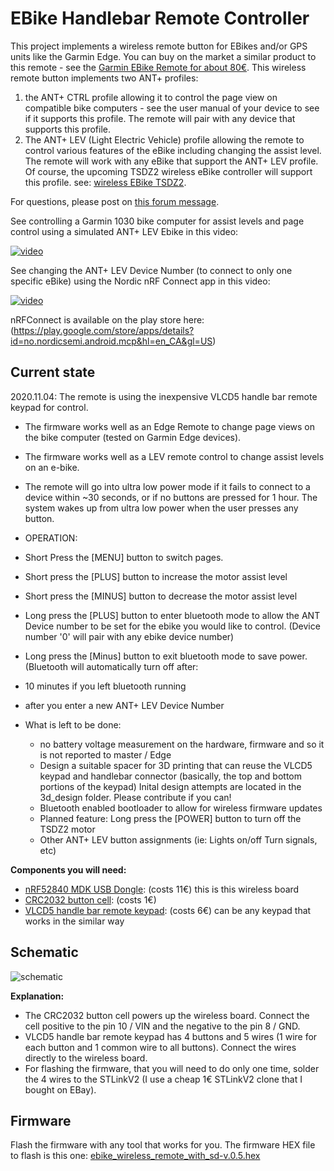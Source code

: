 # EBike Handlebar Remote Controller

This project implements a wireless remote button for EBikes and/or GPS units like the Garmin Edge. You can buy on the market a similar product to this remote - see the [Garmin EBike Remote for about 80€](https://buy.garmin.com/en-US/US/p/545795/pn/010-12094-30).
This wireless remote button implements two ANT+ profiles:
1. the ANT+ CTRL profile allowing it to control the page view on compatible bike computers - see the user manual of your device to see if it supports this profile. The remote will pair with any device that supports this profile.
2. The ANT+ LEV (Light Electric Vehicle) profile allowing the remote to control various features of the eBike including  changing the assist level. The remote will work with any eBike that support the ANT+ LEV profile. Of course, the upcoming TSDZ2 wireless eBike controller will support this profile.
see: [wireless EBike TSDZ2](https://github.com/OpenSource-EBike-firmware/TSDZ2_wireless).

For questions, please post on [this forum message](https://endless-sphere.com/forums/viewtopic.php?f=28&t=106346).



See controlling a Garmin 1030 bike computer for assist levels and page control using a simulated ANT+ LEV Ebike in this video:

[![video](https://img.youtube.com/vi/s7URIMVzcwc/hqdefault.jpg)](https://www.youtube.com/watch?v=s7URIMVzcwc)

See changing the ANT+ LEV Device Number (to connect to only one specific eBike) using the Nordic nRF Connect app in this video:

[![video](https://img.youtube.com/vi/pvqh7uVm5ww/hqdefault.jpg)](https://www.youtube.com/watch?v=pvqh7uVm5ww)

nRFConnect is available on the play store here:
(https://play.google.com/store/apps/details?id=no.nordicsemi.android.mcp&hl=en_CA&gl=US)

## Current state
2020.11.04:
The remote is using the inexpensive VLCD5 handle bar remote keypad for control.
* The firmware works well as an Edge Remote to change page views on the bike computer (tested on Garmin Edge devices).
* The firmware works well as a LEV remote control to change assist levels on an e-bike.
* The remote will go into ultra low power mode if it fails to connect to a device within ~30 seconds, or if no buttons are pressed for 1 hour. The system wakes up from ultra low power when the user presses any button.

* OPERATION:
* Short Press the [MENU] button to switch pages.
* Short press the [PLUS] button to increase the motor assist level
* Short press the [MINUS] button to decrease the motor assist level
* Long press the [PLUS] button to enter bluetooth mode to allow the ANT Device number to be set for the ebike you would like to control. (Device number '0' will pair with any ebike device number)
* Long press the [Minus] button to exit bluetooth mode to save power. (Bluetooth will automatically turn off after:
* 10 minutes if you left bluetooth running
* after you enter a new ANT+ LEV Device Number



* What is left to be done:
  * no battery voltage measurement on the hardware, firmware and so it is not reported to master / Edge
  * Design a suitable spacer for 3D printing that can reuse the VLCD5 keypad and handlebar connector (basically, the top and bottom portions of the keypad)  Inital design attempts are located in the 3d_design folder. Please contribute if you can!
  * Bluetooth enabled bootloader to allow for wireless firmware updates
  * Planned feature: Long press the [POWER] button to turn off the TSDZ2 motor
  * Other ANT+ LEV button assignments (ie: Lights on/off Turn signals, etc)


**Components you will need:**
* [nRF52840 MDK USB Dongle](https://makerdiary.com/products/nrf52840-mdk-usb-dongle): (costs 11€) this is this wireless board
* [CRC2032 button cell](https://en.wikipedia.org/wiki/Button_cell): (costs 1€)
* [VLCD5 handle bar remote keypad](https://www.aliexpress.com/wholesale?catId=0&initiative_id=SB_20200828081711&origin=y&SearchText=LCD+controller+of+VLCD5+display+for+TSDZ2+electric): (costs 6€) can be any keypad that works in the similar way

## Schematic
![schematic](hardware/ebike_remote_wireless-v1.png)

**Explanation:**
* The CRC2032 button cell powers up the wireless board. Connect the cell positive to the pin 10 / VIN and the negative to the pin 8 / GND.
* VLCD5 handle bar remote keypad has 4 buttons and 5 wires (1 wire for each button and 1 common wire to all buttons). Connect the wires directly to the wireless board.
* For flashing the firmware, that you will need to do only one time, solder the 4 wires to the STLinkV2 (I use a cheap 1€ STLinkV2 clone that I bought on EBay).

## Firmware
Flash the firmware with any tool that works for you. The firmware HEX file to flash is this one: [ebike_wireless_remote_with_sd-v.0.5.hex](firmware/release/ebike_wireless_remote_with_sd-v0.5.hex)

